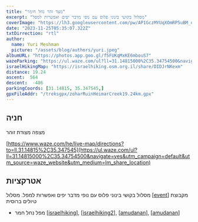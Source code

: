 ```yaml
---
title: "מצד זהר נחל חימר"
excerpt: "מסלול בקושי בינוני פלוס עם נופי מדבר יפים ואפשרות למפל"
coverImage: "https://lh3.googleusercontent.com/pw/AP1GczMYUqXOmRP5uBM_qDvixwPzi1XwKy5wWr5L_1VNW_mJN2wu5VxIsZoi_NvL2CNWRgCXQj68wguOM6ygXXPKzjBvsnY6taa39seOcO3BCE4bLaqMYFV_=w1300-h630"
date: "2023-11-25T05:35:07.322Z"
txtDirrection: "rtl"
author:
  name: Yuri Meshman
  picture: "/assets/blog/authors/yuri.jpeg"
albumURL: "https://photos.app.goo.gl/f5FUKqMxKE6mbouS7"
wazeParking: "https://ul.waze.com/ul?ll=31.14815000%2C35.34754500&navigate=yes&utm_campaign=default&utm_source=waze_website&utm_medium=lm_share_location"
israelHikingMap: "https://israelhiking.osm.org.il/share/DIDJrNKexm"
distance: 19.24 
ascent:  564
descent:  -486
parkingCoords: [31.14815, 35.347545,]
gpxFileAddr: "/treksgpx/zoharRuinHeimarCreek19.24km.gpx"
---
```

## חניה
מצפה מצודת זוהר

[https://www.waze.com/he/live-map/directions?to=ll.31.14815%2C35.347545](https://ul.waze.com/ul?ll=31.14815000%2C35.34754500&navigate=yes&utm_campaign=default&utm_source=waze_website&utm_medium=lm_share_location)

## אטרקציות
מסלול בקושי בינוני פלוס עם נופי מדבר יפים ואפשרות למפל.
מסלול \[[event](https://fb.me/e/59Yxk1Ee4)\] מקבוצת טיולים ברוסית

- מפל נחל חמר \[[israelhiking](https://israelhiking.osm.org.il/poi/OSM/node_11705825053?language=he)\], \[[israelhiking2](https://israelhiking.osm.org.il/poi/OSM/node_2848325281?language=he)\], \[[amudanan](https://amudanan.co.il/#!wiki=P792495)\], \[[amudanan](https://amudanan.co.il/#!wiki=P921944)\]


